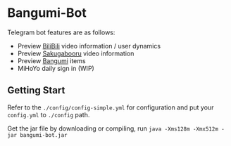 # Bangumi-Bot

Telegram bot features are as follows:
- Preview [BiliBili](https://www.bilibili.com) video information / user dynamics
- Preview [Sakugabooru](https://www.sakugabooru.com/) video information
- Preview [Bangumi](https://bgm.tv/) items
- MiHoYo daily sign in (WIP)

## Getting Start
Refer to the `./config/config-simple.yml` for configuration and put your `config.yml` to `./config` path.

Get the jar file by downloading or compiling, run `java -Xms128m -Xmx512m -jar bangumi-bot.jar`

